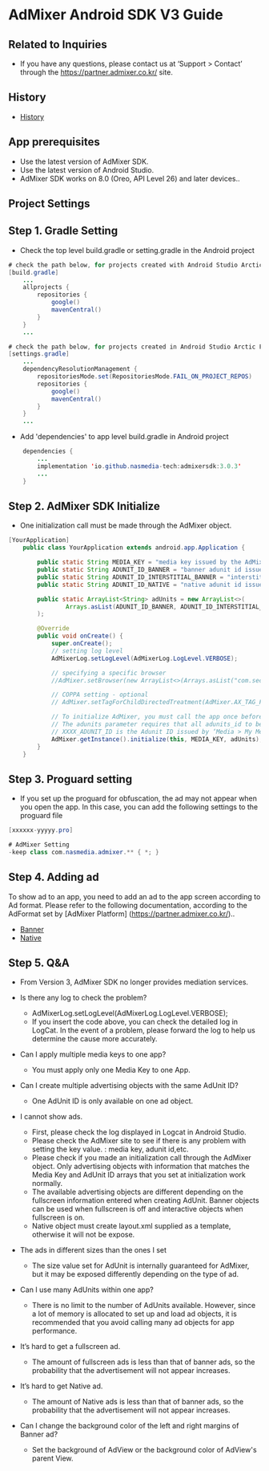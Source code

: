 # AdMixer Android SDK V3 Guide

## Related to Inquiries

- If you have any questions, please contact us at ‘Support > Contact’ through the https://partner.admixer.co.kr/ site.

## History

- [History](HISTORY.md)

## App prerequisites

- Use the latest version of AdMixer SDK.
- Use the latest version of Android Studio.
- AdMixer SDK works on 8.0 (Oreo, API Level 26) and later devices..

## Project Settings

## Step 1. Gradle Setting

- Check the top level build.gradle or setting.gradle in the Android project

```java
# check the path below, for projects created with Android Studio Arctic Fox or earlier.
[build.gradle]
    ...
    allprojects {
        repositories {
            google()
            mavenCentral()
        }
    }
    ...

# check the path below, for projects created in Android Studio Arctic Fox later.
[settings.gradle]
    ...
    dependencyResolutionManagement {
        repositoriesMode.set(RepositoriesMode.FAIL_ON_PROJECT_REPOS)
        repositories {
            google()
            mavenCentral()
        }
    }
    ...
```

- Add 'dependencies' to app level build.gradle in Android project

```java
    dependencies {
        ...
        implementation 'io.github.nasmedia-tech:admixersdk:3.0.3'
        ...
    }
```

## Step 2. AdMixer SDK Initialize

- One initialization call must be made through the AdMixer object.

```java
[YourApplication]
    public class YourApplication extends android.app.Application {

        public static String MEDIA_KEY = "media key issued by the AdMixer platform";
        public static String ADUNIT_ID_BANNER = "banner adunit id issued by the AdMixer platform";
        public static String ADUNIT_ID_INTERSTITIAL_BANNER = "interstitial banner adunit id issued by the AdMixer platform";
        public static String ADUNIT_ID_NATIVE = "native adunit id issued by the AdMixer platform";

        public static ArrayList<String> adUnits = new ArrayList<>(
                Arrays.asList(ADUNIT_ID_BANNER, ADUNIT_ID_INTERSTITIAL_BANNER, ADUNIT_ID_NATIVE)
        );

        @Override
        public void onCreate() {
            super.onCreate();
            // setting log level
            AdMixerLog.setLogLevel(AdMixerLog.LogLevel.VERBOSE);

            // specifying a specific browser
            //AdMixer.setBrowser(new ArrayList<>(Arrays.asList("com.sec.android.app.sbrowser", "com.android.chrome")));

            // COPPA setting - optional
            // AdMixer.setTagForChildDirectedTreatment(AdMixer.AX_TAG_FOR_CHILD_DIRECTED_TREATMENT_FALSE);

            // To initialize AdMixer, you must call the app once before calling the ad.
            // The adunits parameter requires that all adunits_id to be used in the app be handed over in an array form.
            // XXXX_ADUNIT_ID is the Adunit ID issued by ‘Media > My Media > Add to media’ on the Admixer site.
            AdMixer.getInstance().initialize(this, MEDIA_KEY, adUnits);
        }
    }
```

## Step 3. Proguard setting

- If you set up the proguard for obfuscation, the ad may not appear when you open the app. In this case, you can add the following settings to the proguard file

```java
[xxxxxx-yyyyy.pro]

# AdMixer Setting
-keep class com.nasmedia.admixer.** { *; }

```

## Step 4. Adding ad

To show ad to an app, you need to add an ad to the app screen according to Ad format.
Please refer to the following documentation, according to the AdFormat set by [AdMixer Platform] (https://partner.admixer.co.kr/)..

* [Banner](BANNERAD.md)
* [Native](NATIVEAD.md)

## Step 5. Q&A
* From Version 3, AdMixer SDK no longer provides mediation services.

* Is there any log to check the problem?
    - AdMixerLog.setLogLevel(AdMixerLog.LogLevel.VERBOSE);
    - If you insert the code above, you can check the detailed log in LogCat. In the event of a problem, please forward the log to help us determine the cause more accurately.

* Can I apply multiple media keys to one app?
    - You must apply only one Media Key to one App.

* Can I create multiple advertising objects with the same AdUnit ID?
    - One AdUnit ID is only available on one ad object.

* I cannot show ads.
    - First, please check the log displayed in Logcat in Android Studio.
    - Please check the AdMixer site to see if there is any problem with setting the key value. : media key, adunit id,etc.
    - Please check if you made an initialization call through the AdMixer object. Only advertising objects with information that matches the Media Key and AdUnit ID arrays that you set at initialization work normally.
    - The available advertising objects are different depending on the fullscreen information entered when creating AdUnit. Banner objects can be used when fullscreen is off and interactive objects when fullscreen is on.
    - Native object must create layout.xml supplied as a template, otherwise it will not be expose.

* The ads in different sizes than the ones I set
    - The size value set for AdUnit is internally guaranteed for AdMixer, but it may be exposed differently depending on the type of ad.

* Can I use many AdUnits within one app?
    - There is no limit to the number of AdUnits available.
      However, since a lot of memory is allocated to set up and load ad objects, it is recommended that you avoid calling many ad objects for app performance.

* It’s hard to get a fullscreen ad.
    - The amount of fullscreen ads is less than that of banner ads, so the probability that the advertisement will not appear increases.

* It’s hard to get Native ad.
    - The amount of Native ads is less than that of banner ads, so the probability that the advertisement will not appear increases.

* Can I change the background color of the left and right margins of Banner ad?
    - Set the background of AdView or the background color of AdView's parent View.
